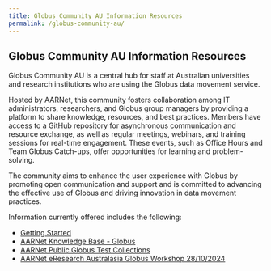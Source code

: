 ```yaml
---
title: Globus Community AU Information Resources
permalink: /globus-community-au/
---
```


## Globus Community AU Information Resources

Globus Community AU is a central hub for staff at Australian universities and research institutions who are using the Globus data movement service.   

Hosted by AARNet, this community fosters collaboration among IT administrators, researchers, and Globus group managers by providing a platform to share knowledge, resources, and best practices. Members have access to a GitHub repository for asynchronous communication and resource exchange, as well as regular meetings, webinars, and training sessions for real-time engagement. These events, such as Office Hours and Team Globus Catch-ups, offer opportunities for learning and problem-solving.   

The community aims to enhance the user experience with Globus by promoting open communication and support and is committed to advancing the effective use of Globus and driving innovation in data movement practices. 

Information currently offered includes the following:

* [Getting Started](./getting_started.html)
* [AARNet Knowledge Base - Globus](https://support.aarnet.edu.au/hc/en-us/categories/5318479482767-Globus)
* [AARNet Public Globus Test Collections](./aarnet_globus_collections.html)
* [AARNet eResearch Australasia Globus Workshop 28/10/2024](./era24_workshop/)
